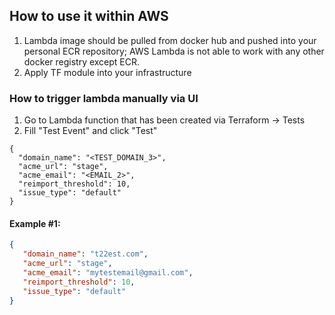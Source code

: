 ## How to use it within AWS

1. Lambda image should be pulled from docker hub and pushed into your personal ECR repository; AWS Lambda is not able to
   work with any other docker registry except ECR.
2. Apply TF module into your infrastructure

### How to trigger lambda manually via UI

1. Go to Lambda function that has been created via Terraform -> Tests
2. Fill "Test Event" and click "Test"

```
{
  "domain_name": "<TEST_DOMAIN_3>",
  "acme_url": "stage",
  "acme_email": "<EMAIL_2>",
  "reimport_threshold": 10,
  "issue_type": "default"
}
```

#### Example #1:

```json
{
   "domain_name": "t22est.com",
   "acme_url": "stage",
   "acme_email": "mytestemail@gmail.com",
   "reimport_threshold": 10,
   "issue_type": "default"
}
```
